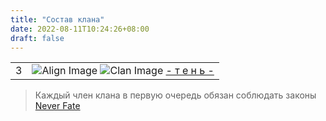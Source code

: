 ```yaml
---
title: "Состав клана"
date: 2022-08-11T10:24:26+08:00
draft: false
---
```


|   |   |
|---|---|
| 3 | ![Align Image](https://imgs.neverfate.ru/aligns/align3.gif) ![Clan Image](https://imgs.neverfate.ru/clans/REmpire.gif) [- т е н ь -](https://neverfate.ru/inf?cid=1222968784) |



> Каждый член клана в первую очередь обязан соблюдать законы [Never Fate](https://encicl.neverfate.ru/?id=1)
